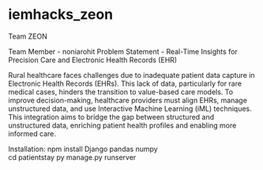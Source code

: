 ﻿# iemhacks_zeon
Team ZEON

Team Member - noniarohit 
Problem Statement - Real-Time Insights for Precision Care and Electronic Health Records (EHR)

Rural healthcare faces challenges due to inadequate patient data capture in Electronic Health Records (EHRs). This lack of data, particularly for rare medical cases, hinders the transition to value-based care models. To improve decision-making, healthcare providers must align EHRs, manage unstructured data, and use Interactive Machine Learning (iML) techniques. This integration aims to bridge the gap between structured and unstructured data, enriching patient health profiles and enabling more informed care.

Installation:
npm install Django pandas numpy   
cd patientstay 
py manage.py runserver
